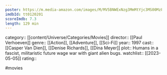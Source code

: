```yaml
---
poster: https://m.media-amazon.com/images/M/MV5BNWExNzg3MmMtYjc3MS00MzFlLWJiOWQtNWYxZTgxNjhlZTQ2XkEyXkFqcGdeQXVyNzkwMjQ5NzM@._V1_SX300.jpg
imdbId: tt0120201
scoreImdb: 7.3
length: 129 min
---
```


category:: [[content/Universe/Categories/Movies]]
director:: [[Paul Verhoeven]]
genre:: [[Action]], [[Adventure]], [[Sci-Fi]]
year:: 1997
cast:: [[Casper Van Dien]], [[Denise Richards]], [[Dina Meyer]]
plot:: Humans in a fascist, militaristic future wage war with giant alien bugs.
watchlist:: [[2023-05-05]]
rating::

#movies 

